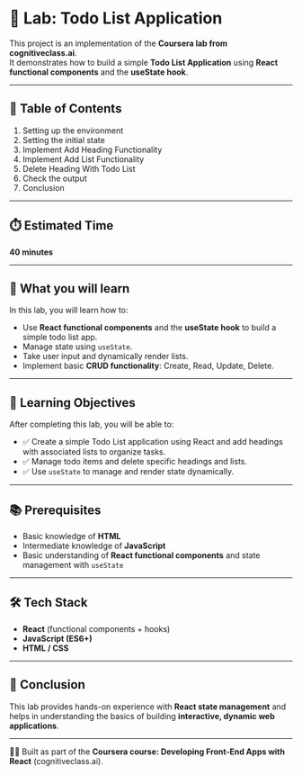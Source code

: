 # 📝 Lab: Todo List Application  

This project is an implementation of the **Coursera lab from cognitiveclass.ai**.  
It demonstrates how to build a simple **Todo List Application** using **React functional components** and the **useState hook**.  

---

## 📌 Table of Contents  
1. Setting up the environment  
2. Setting the initial state  
3. Implement Add Heading Functionality  
4. Implement Add List Functionality  
5. Delete Heading With Todo List  
6. Check the output  
7. Conclusion  

---

## ⏱️ Estimated Time  
**40 minutes**  

---

## 🚀 What you will learn  
In this lab, you will learn how to:  
- Use **React functional components** and the **useState hook** to build a simple todo list app.  
- Manage state using `useState`.  
- Take user input and dynamically render lists.  
- Implement basic **CRUD functionality**: Create, Read, Update, Delete.  

---

## 🎯 Learning Objectives  
After completing this lab, you will be able to:  
- ✅ Create a simple Todo List application using React and add headings with associated lists to organize tasks.  
- ✅ Manage todo items and delete specific headings and lists.  
- ✅ Use `useState` to manage and render state dynamically.  

---

## 📚 Prerequisites  
- Basic knowledge of **HTML**  
- Intermediate knowledge of **JavaScript**  
- Basic understanding of **React functional components** and state management with `useState`  

---

## 🛠️ Tech Stack  
- **React** (functional components + hooks)  
- **JavaScript (ES6+)**  
- **HTML / CSS**  

---

## 🏁 Conclusion  
This lab provides hands-on experience with **React state management** and helps in understanding the basics of building **interactive, dynamic web applications**.  

---

👨‍💻 Built as part of the **Coursera course: Developing Front-End Apps with React** (cognitiveclass.ai).  
